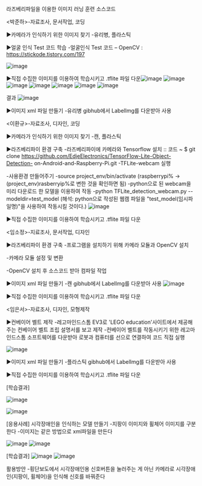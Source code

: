 라즈베리파일을 이용한 이미지 러닝 훈련 소스코드



<박준하>-자료조사, 문서작업, 코딩

▶카메라가 인식하기 위한 이미지 찾기
-유리병, 플라스틱

▶얼굴 인식 Test 코드 학습
-얼굴인식 Test 코드 – OpenCV : https://stickode.tistory.com/197

![image](https://user-images.githubusercontent.com/84001817/208068098-24a616ce-f90c-45b7-975e-c53b7a4baed4.png)

▶직접 수집한 이미지를 이용하여 학습시키고 .tflite 파일 다운![image](https://user-images.githubusercontent.com/84001817/208068878-af5f4a98-2d72-44b1-bdff-3e3fffddc10c.png)
![image](https://user-images.githubusercontent.com/84001817/208068895-8412f5ec-8712-4029-873f-148d6bf7b998.png)
![image](https://user-images.githubusercontent.com/84001817/208068922-1348df2d-66b9-426d-abe9-cb8e1de120e1.png)
![image](https://user-images.githubusercontent.com/84001817/208068948-b2e6d235-f996-48a1-b4bd-3c8d676f2e40.png)
![image](https://user-images.githubusercontent.com/84001817/208068964-c978716f-c0d3-4a1e-93f5-3da8fd954267.png)
![image](https://user-images.githubusercontent.com/84001817/208068978-de4774f1-f03d-4eba-8b19-61b38a8d61bf.png)
![image](https://user-images.githubusercontent.com/84001817/208068999-c0c621b2-7996-47f0-b057-84ba21f6ecc9.png)


결과
![image](https://user-images.githubusercontent.com/84001817/208069011-20902254-a4b1-4dc3-94de-e029594e7cc8.png)


▶이미지 xml 파일 만들기
-유리병
gibhub에서 LabelImg를 다운받아 사용


<이환규>-자료조사, 디자인, 코딩

▶카메라가 인식하기 위한 이미지 찾기
-캔, 플라스틱

▶라즈베리파이 환경 구축
-라즈베리파이에 카메라와 Tensorflow 설치
:: 코드
~ $ git clone https://github.com/EdjeElectronics/TensorFlow-Lite-Object-Detection-
on-Android-and-Raspberry-Pi.git
-TFLite-webcam 실행

-사용환경 만들어주기
-source project_env/bin/activate
  (raspberrypi% -> (project_env)rasberryip%로 변한 것을 확인하면 됨)
-python으로 된 webcam을 미리 다운로드 한 모델을 이용하여 작동
 -python TFLite_detection_webcam.py --modeldir=test_model
  (해석: python으로 작성된 웹캠 파일을 "test_model(임시파일명)"을 사용하여 작동시킬 것이다.)
![image](https://user-images.githubusercontent.com/84001817/208068433-29ad1551-006b-4e2c-a593-0d248fe5fc01.png)
  
▶직접 수집한 이미지를 이용하여 학습시키고 .tflite 파일 다운


<임소정>-지료조사, 문서작업, 디자인

▶라즈베리파이 환경 구축
-프로그램을 설치하기 위해 카메라 모듈과 OpenCV 설치

-카메라 모듈 설정 및 변환

-OpenCV 설치 후 소스코드 받아 컴파일 작업

▶이미지 xml 파일 만들기
-캔
gibhub에서 LabelImg를 다운받아 사용
![image](https://user-images.githubusercontent.com/84001817/208068700-7b12705d-998b-413b-8b06-4acd6ac84c09.png)

▶직접 수집한 이미지를 이용하여 학습시키고 .tflite 파일 다운


<임은서>-자료조사, 디자인, 모형제작

▶컨베이어 벨트 제작
-레고마인드스톰 EV3로 'LEGO education'사이트에서 제공해주는 컨베이어 벨트 조립 설명서를 보고 제작
-컨베이어 벨트를 작동시키기 위한 레고마인드스톰 소프트웨어를 다운받아 로봇과 컴퓨터를 선으로 연결하여 코드 직접 실행

![image](https://user-images.githubusercontent.com/84001817/208067830-2309380e-a859-43cc-9105-59e0a1fc98f6.png)


▶이미지 xml 파일 만들기
-플라스틱
gibhub에서 LabelImg를 다운받아 사용

▶직접 수집한 이미지를 이용하여 학습시키고 .tflite 파일 다운


[학습결과]

![image](https://user-images.githubusercontent.com/84001817/208069368-16e1cd33-e673-4293-ba8b-4c30d2c4a5b8.png)


![image](https://user-images.githubusercontent.com/84001817/208069395-ce2aa792-a8b1-4e6d-9fed-3ff50fbd66b9.png)


[응용사례]
시각장애인을 인식하는 모델 만들기
-지팡이 이미지와 휠체어 이미지를 구분한다
-이미지는 같은 방법으로 xml파일을 만든다

![image](https://user-images.githubusercontent.com/84001817/208069704-43940134-b828-4d57-82c3-d96fa04e17d6.png)
![image](https://user-images.githubusercontent.com/84001817/208069714-af55e290-9424-4d04-8e7b-4c3b2411e5d8.png)


[학습결과]
![image](https://user-images.githubusercontent.com/84001817/208069730-049b1922-7024-4fb6-8a6c-aa1cbbdb641f.png)
![image](https://user-images.githubusercontent.com/84001817/208069740-3e7af9a2-dec6-4c6c-b87f-77a279a69799.png)


활용방안
-횡단보도에서 시각장애인용 신호버튼을 눌러주는 게 아닌 카메라로 시각장애인(지팡이, 휠체어)을 인식해 신호를 바꿔준다
